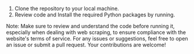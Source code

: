 1. Clone the repository to your local machine.
2. Review code and Install the required Python packages by running.

Note:
Make sure to review and understand the code before running it, especially when dealing with web scraping, to ensure compliance with the website's terms of service.
For any issues or suggestions, feel free to open an issue or submit a pull request. Your contributions are welcome!

